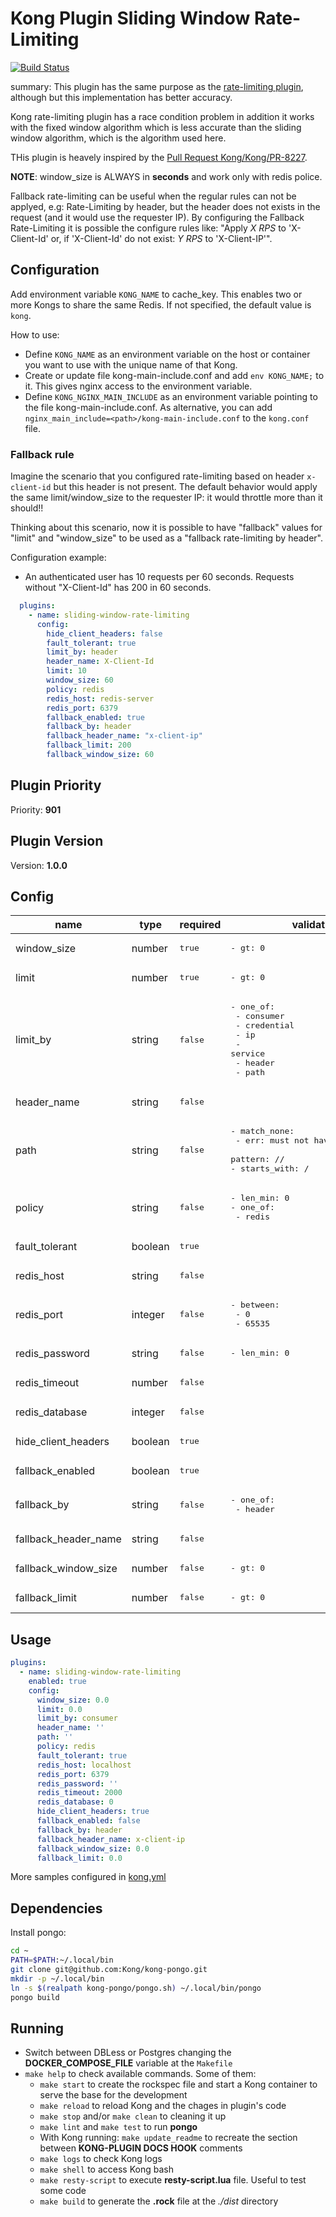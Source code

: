 # Kong Plugin Sliding Window Rate-Limiting

[![Build Status](https://github.com/giovanibrioni/kong-plugin-sliding-window-rate-limiting/actions/workflows/test.yml/badge.svg?branch=main)](https://github.com/giovanibrioni/kong-plugin-sliding-window-rate-limiting/actions)

summary: This plugin has the same purpose as the [rate-limiting plugin](https://github.com/Kong/kong/tree/master/kong/plugins/), although but this implementation has better accuracy.

Kong rate-limiting plugin has a race condition problem in addition it works with the fixed window algorithm which is less accurate than the sliding window algorithm, which is the algorithm used here.

THis plugin is heavely inspired by the [Pull Request Kong/Kong/PR-8227](https://github.com/Kong/kong/pull/8227).

**NOTE**: window_size is ALWAYS in **seconds** and work only with redis police.

Fallback rate-limiting can be useful when the regular rules can not be applyed, e.g: Rate-Limiting by header, but the header does not exists in the request (and it would use the requester IP).
By configuring the Fallback Rate-Limiting it is possible the configure rules like: "Apply _X RPS_ to 'X-Client-Id' or, if 'X-Client-Id' do not exist: _Y RPS_ to 'X-Client-IP'".

## Configuration

Add environment variable `KONG_NAME` to cache_key. This enables two or more Kongs to share the same Redis.
If not specified, the default value is `kong`.

How to use:

- Define `KONG_NAME` as an environment variable on the host or container you want to use with the unique name of that Kong.
- Create or update file kong-main-include.conf and add `env KONG_NAME;` to it. This gives nginx access to the environment variable.
- Define `KONG_NGINX_MAIN_INCLUDE` as an environment variable pointing to the file kong-main-include.conf. As alternative, you can add `nginx_main_include=<path>/kong-main-include.conf` to the `kong.conf` file.

### Fallback rule

Imagine the scenario that you configured rate-limiting based on header `x-client-id` but this header is not present. The default behavior would apply the same limit/window_size to the requester IP: it would throttle more than it should!!

Thinking about this scenario, now it is possible to have "fallback" values for "limit" and "window_size" to be used as a "fallback rate-limiting by header".

Configuration example:

- An authenticated user has 10 requests per 60 seconds. Requests without "X-Client-Id" has 200 in 60 seconds.

```yaml
  plugins:
    - name: sliding-window-rate-limiting
      config:
        hide_client_headers: false
        fault_tolerant: true
        limit_by: header
        header_name: X-Client-Id
        limit: 10
        window_size: 60
        policy: redis
        redis_host: redis-server
        redis_port: 6379
        fallback_enabled: true
        fallback_by: header
        fallback_header_name: "x-client-ip"
        fallback_limit: 200
        fallback_window_size: 60
```

<!-- BEGINNING OF KONG-PLUGIN DOCS HOOK -->
## Plugin Priority

Priority: **901**

## Plugin Version

Version: **1.0.0**

## Config

| name | type | required | validations | default |
|-----|-----|-----|-----|-----|
| window_size | number | <pre>true</pre> | <pre>- gt: 0</pre> |  |
| limit | number | <pre>true</pre> | <pre>- gt: 0</pre> |  |
| limit_by | string | <pre>false</pre> | <pre>- one_of:<br/>  - consumer<br/>  - credential<br/>  - ip<br/>  - service<br/>  - header<br/>  - path</pre> | <pre>consumer</pre> |
| header_name | string | <pre>false</pre> |  |  |
| path | string | <pre>false</pre> | <pre>- match_none:<br/>  - err: must not have empty segments<br/>    pattern: //<br/>- starts_with: /</pre> |  |
| policy | string | <pre>false</pre> | <pre>- len_min: 0<br/>- one_of:<br/>  - redis</pre> | <pre>redis</pre> |
| fault_tolerant | boolean | <pre>true</pre> |  | <pre>true</pre> |
| redis_host | string | <pre>false</pre> |  | <pre>localhost</pre> |
| redis_port | integer | <pre>false</pre> | <pre>- between:<br/>  - 0<br/>  - 65535</pre> | <pre>6379</pre> |
| redis_password | string | <pre>false</pre> | <pre>- len_min: 0</pre> |  |
| redis_timeout | number | <pre>false</pre> |  | <pre>2000</pre> |
| redis_database | integer | <pre>false</pre> |  | <pre>0</pre> |
| hide_client_headers | boolean | <pre>true</pre> |  | <pre>true</pre> |
| fallback_enabled | boolean | <pre>true</pre> |  | <pre>false</pre> |
| fallback_by | string | <pre>false</pre> | <pre>- one_of:<br/>  - header</pre> | <pre>header</pre> |
| fallback_header_name | string | <pre>false</pre> |  | <pre>x-client-ip</pre> |
| fallback_window_size | number | <pre>false</pre> | <pre>- gt: 0</pre> |  |
| fallback_limit | number | <pre>false</pre> | <pre>- gt: 0</pre> |  |

## Usage

```yaml
plugins:
  - name: sliding-window-rate-limiting
    enabled: true
    config:
      window_size: 0.0
      limit: 0.0
      limit_by: consumer
      header_name: ''
      path: ''
      policy: redis
      fault_tolerant: true
      redis_host: localhost
      redis_port: 6379
      redis_password: ''
      redis_timeout: 2000
      redis_database: 0
      hide_client_headers: true
      fallback_enabled: false
      fallback_by: header
      fallback_header_name: x-client-ip
      fallback_window_size: 0.0
      fallback_limit: 0.0

```
<!-- END OF KONG-PLUGIN DOCS HOOK -->

More samples configured in [kong.yml](kong.yml)

## Dependencies

Install pongo:

```bash
cd ~
PATH=$PATH:~/.local/bin
git clone git@github.com:Kong/kong-pongo.git
mkdir -p ~/.local/bin
ln -s $(realpath kong-pongo/pongo.sh) ~/.local/bin/pongo
pongo build
```

## Running

- Switch between DBLess or Postgres changing the **DOCKER_COMPOSE_FILE** variable at the `Makefile`
- `make help` to check available commands. Some of them:
  - `make start` to create the rockspec file and start a Kong container to serve the base for the development
  - `make reload` to reload Kong and the chages in plugin's code
  - `make stop` and/or `make clean` to cleaning it up
  - `make lint` and `make test` to run **pongo**
  - With Kong running: `make update_readme` to recreate the section between **KONG-PLUGIN DOCS HOOK** comments
  - `make logs` to check Kong logs
  - `make shell` to access Kong bash
  - `make resty-script` to execute **resty-script.lua** file. Useful to test some code
  - `make build` to generate the **.rock** file at the _./dist_ directory

